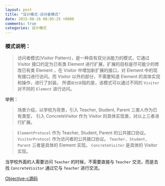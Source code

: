```yaml
---
layout: post
title: "设计模式-访问者模式"
date: 2015-08-16 08:05:25 +0800
comments: true
categories: 设计模式
---
```


### 模式说明：

> 访问者模式(Visitor Pattern)，是一种具有双分派能力的模式，它通过 Visitor 接口约定为已有类 Element 进行扩展，扩展的目标是尽可能少的修改已有类 Element ，在 Visitor 中增加新扩展的接口，对 Element 中的现有接口进行访问。而 Visitor 以外的部分，不需要知道 Element 的具体实现和操作，进行了封装。
> 所谓`双分派`指的是，该模式可以通过不同的 `Visitor` 对不同的 `Element` 进行访问。

举例：

> 场景介绍，以学校为背景，引入 Teacher, Student, Parent 三类人作为已有类型， 引入 ConcreteVisitor 作为 Visitor 的具体实现类，对以上三者进行扩展。

> `ElementProtocol` 作为 Teacher, Student, Parent 的公共接口协议。
> `VisitorProtocol` 作为访问者的公共接口协议。
> `Teacher, Student, Parent` 三者是具体的 Element 实现。
> `ConcreteVisitor` 是具体的 Visitor 实现。

当学校外面的人需要访问 `Teacher` 的时候，不需要直接与 `Teacher` 交流，而是去找 `ConcreteVisitor` 通过它与 `Teacher` 进行交流。


[Objective-c源码](git@github.com:xudeheng/ObjcDesignPatterns.git)
